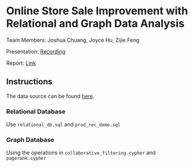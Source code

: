 # Online Store Sale Improvement with Relational and Graph Data Analysis

Team Members: Joshua Chuang, Joyce Hu, Zijie Feng

Presentation: [Recording](https://drive.google.com/file/d/1kbVcB59W6N5vQX86bweIFm1WyUkZXM20/view?usp=sharing)

Report: [Link](link)

## Instructions
The data source can be found [here](https://www.kaggle.com/datasets/karkavelrajaj/amazon-sales-dataset?resource=download).

### Relational Database
Use `relational_db.sql` and `prod_rec_demo.sql`

### Graph Database
Using the operations in `collaborative_filtering.cypher` and `pagerank.cypher`
